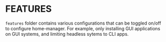 # FEATURES

`features` folder contains various configurations that can be toggled on/off
to configure home-manager. For example, only installing GUI applications on GUI systems,
and limiting headless sytems to CLI apps. 
